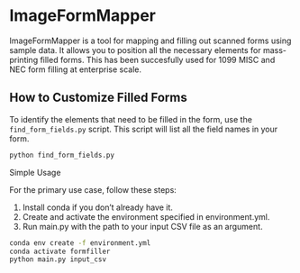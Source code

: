 # ImageFormMapper

ImageFormMapper is a tool for mapping and filling out scanned forms using sample data. It allows you to position all the necessary elements for mass-printing filled forms.
This has been succesfully used for 1099 MISC and NEC form filling at enterprise scale.

## How to Customize Filled Forms

To identify the elements that need to be filled in the form, use the `find_form_fields.py` script. This script will list all the field names in your form.

```bash
python find_form_fields.py
```

Simple Usage

For the primary use case, follow these steps:

1. Install conda if you don’t already have it.
2. Create and activate the environment specified in environment.yml.
3. Run main.py with the path to your input CSV file as an argument.

```bash
conda env create -f environment.yml
conda activate formfiller
python main.py input_csv
```
